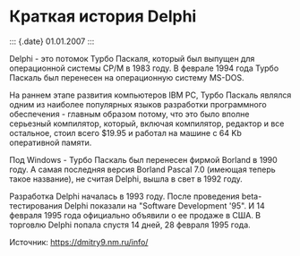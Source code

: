 Краткая история Delphi
======================

::: {.date}
01.01.2007
:::

Delphi - это потомок Турбо Паскаля, который был выпущен для операционной
системы CP/M в 1983 году. В феврале 1994 года Турбо Паскаль был
перенесен на операционную систему MS-DOS.

На раннем этапе развития компьютеров IBM PC, Турбо Паскаль являлся одним
из наиболее популярных языков разработки программного обеспечения -
главным образом потому, что это было вполне серьезный компилятор,
который, включая компилятор, редактор и все остальное, стоил всего
\$19.95 и работал на машине с 64 Kb оперативной памяти.

Под Windows - Турбо Паскаль был перенесен фирмой Borland в 1990 году. А
самая последняя версия Borland Pascal 7.0 (имеющая теперь такое
название), не считая Delphi, вышла в свет в 1992 году.

Разработка Delphi началась в 1993 году. После проведения
beta-тестирования Delphi показали на \"Software Development \'95\". И 14
февраля 1995 года официально объявили о ее продаже в США. В торговлю
Delphi попала спустя 14 дней, 28 февраля 1995 года.

Источник: <https://dmitry9.nm.ru/info/>
